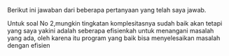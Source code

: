 Berikut ini jawaban dari beberapa pertanyaan yang telah saya jawab.

Untuk soal No 2,mungkin tingkatan komplesitasnya sudah baik akan tetapi yang
saya yakini adalah seberapa efisienkah untuk menangani masalah yang ada, oleh karena itu
program yang baik bisa menyelesaikan masalah dengan efisien 
